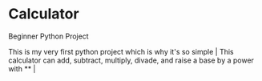 # Calculator
Beginner Python Project

This is my very first python project which is why it's so simple | This calculator can add, subtract, multiply, divade, and raise a base by a power with ** |
